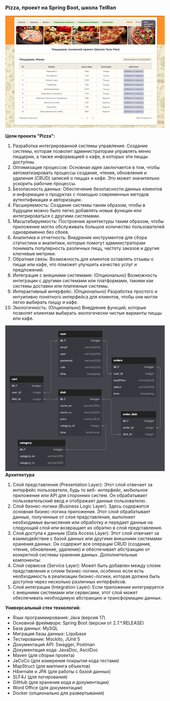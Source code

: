 ### **Pizza, проект на Spring Boot, школа TelRan**
![Project view](https://github.com/sergey-zabolotnyi/project-spring-pizza/blob/main/src/main/resources/static/pics/pizza_screenshot.png)

**Цели проекта "Pizza":**
1. Разработка интегрированной системы управления: Создание системы, которая позволит администраторам управлять меню пиццерии, а также информацией о кафе, в которых эти пиццы доступны.
2. Оптимизация процессов: Основная идея заключается в том, чтобы автоматизировать процессы создания, чтения, обновления и удаления (CRUD) записей о пиццах и кафе. Это может значительно ускорить рабочие процессы.
3. Безопасность данных: Обеспечение безопасности данных клиентов и информации о продуктах с помощью современных методов аутентификации и авторизации.
4. Расширяемость: Создание системы таким образом, чтобы в будущем можно было легко добавлять новые функции или интегрироваться с другими системами.
5. Масштабируемость: Построение архитектуры таким образом, чтобы приложение могло обслуживать большое количество пользователей одновременно без сбоев.
6. Аналитика и отчетность: Внедрение инструментов для сбора статистики и аналитики, которые помогут администраторам понимать популярность различных пицц, частоту заказов и другие ключевые метрики.
7. Обратная связь: Возможность для клиентов оставлять отзывы о пицце или кафе, что поможет улучшить
   качество услуг и предложений.
8. Интеграция с внешними системами: (Опционально) Возможность интеграции с другими системами или
   платформами, такими как системы доставки или платежные системы.
9. Интерактивный интерфейс: (Опционально) Разработка простого и интуитивно понятного интерфейса для
   клиентов, чтобы они могли легко выбирать пиццу и кафе.
10. Экологичность: (Опционально) Внедрение функций, которые позволят клиентам выбирать экологически чистые варианты пиццы или кафе.

![Project view](https://github.com/sergey-zabolotnyi/project-spring-pizza/blob/main/src/main/resources/static/pics/BD.png)
**Архитектура**
1. Слой представления (Presentation Layer): Этот слой отвечает за интерфейс пользователя, будь то веб- интерфейс, мобильное приложение или API для сторонних систем. Он обрабатывает пользовательский ввод и отображает данные пользователю.
2. Слой бизнес-логики (Business Logic Layer): Здесь содержится основная бизнес-логика приложения. Этот слой обрабатывает данные, полученные от слоя представления, выполняет необходимые вычисления или обработку и передает данные на следующий слой или возвращает их обратно в слой представления.
3. Слой доступа к данным (Data Access Layer): Этот слой отвечает за взаимодействие с базой данных или другими внешними системами хранения данных. Он содержит все операции CRUD (создание, чтение, обновление, удаление) и обеспечивает абстракцию от конкретной системы хранения данных.
   Дополнительные компоненты:
4. Слой сервисов (Service Layer): Может быть добавлен между слоем представления и слоем бизнес-логики, особенно если есть необходимость в реализации бизнес-логики, которая должна быть доступна через несколько различных интерфейсов.
5. Слой интеграции (Integration Layer): Если приложение интегрируется с внешними системами или сервисами, этот слой может обеспечивать необходимую абстракцию и трансформацию данных.

**Универсальный стек технологий:**
* Язык программирования: Java (версия 17)
* Основной фреймворк: Spring Boot (версии от 2.7.*.RELEASE)
* База данных: MySQL
* Миграция базы данных: Liquibase
* Тестирование: Mockito, JUnit 5
* Документация API: Swagger, Postman
* Документация кода: JavaDoc, AsciiDoc
* Maven (для сборки проекта)
* JaCoCo (для измерения покрытия кода тестами)
* MapStruct (для маппинга объектов)
* Hibernate и JPA (для работы с базой данных)
* SLF4J (для логирования)
* GitHub (для хранения кода и документации)
* Word Office (для документации)
* Docker (опционально для развертывания)
